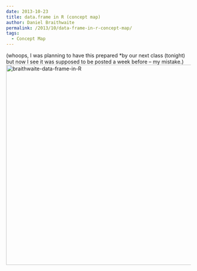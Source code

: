 ```yaml
---
date: 2013-10-23
title: data.frame in R (concept map)
author: Daniel Braithwaite
permalink: /2013/10/data-frame-in-r-concept-map/
tags:
  - Concept Map
---
```

(whoops, I was planning to have this prepared *by our next class (tonight) but now I see it was supposed to be posted a week before &#8211; my mistake.)[  
][1][<img class="alignleft size-large wp-image-4909" alt="braithwaite-data-frame-in-R" src="http://teaching.software-carpentry.org/wp-content/uploads/2013/10/braithwaite-data-frame-in-R-1024x791.png" width="707" height="546" />][2]

 [1]: http://teaching.software-carpentry.org/wp-content/uploads/2013/10/braithwaite-data-frame-in-R.pdf
 [2]: http://teaching.software-carpentry.org/wp-content/uploads/2013/10/braithwaite-data-frame-in-R.png
